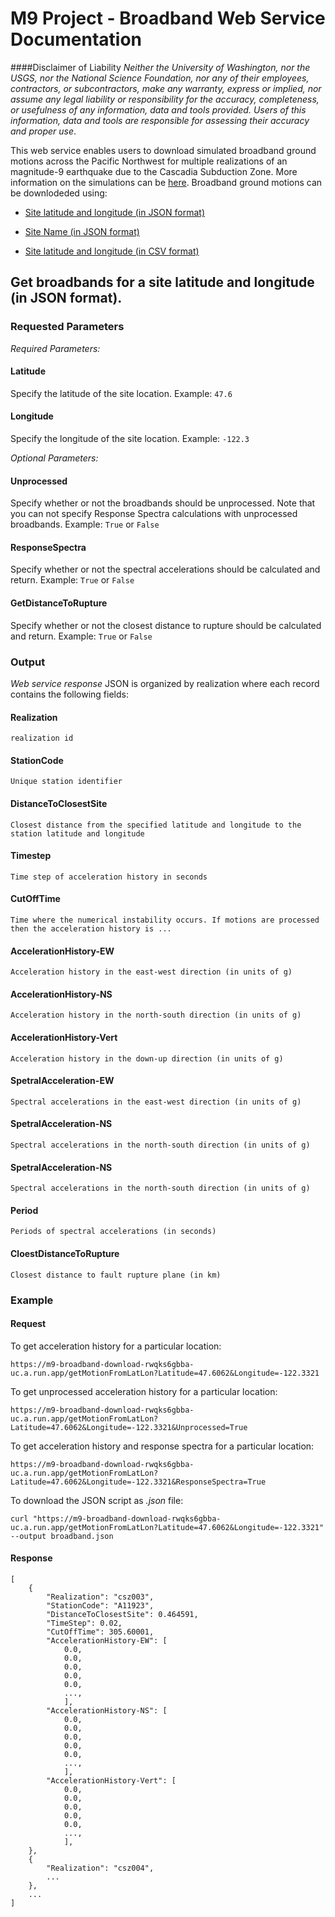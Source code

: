 M9 Project - Broadband Web Service Documentation
=======
####Disclaimer of Liability
_Neither the University of Washington, nor the USGS, nor the National Science Foundation, nor any of their employees, contractors, or subcontractors, make any warranty, express or implied, nor assume any legal liability or responsibility for the accuracy, completeness, or usefulness of any information, data and tools provided.  Users of this information, data and tools are responsible for assessing their accuracy and proper use_.

This web service enables users to download simulated broadband ground motions across the Pacific Northwest for multiple realizations of an magnitude-9 earthquake due to the Cascadia Subduction Zone. More information on the simulations can be [here](https://doi.org/10.1785/0120180034). Broadband ground motions can be downlodeded using:

- [Site latitude and longitude (in JSON format)](/service1)

- [Site Name (in JSON format)](/service2)

- [Site latitude and longitude (in CSV format)](/service3)

## Get broadbands for a site latitude and longitude (in JSON format).

### Requested Parameters
_Required Parameters:_

#### Latitude
Specify the latitude of the site location. Example: ```47.6```

#### Longitude
Specify the longitude of the site location. Example: ```-122.3```

_Optional Parameters:_

#### Unprocessed
Specify whether or not the broadbands should be unprocessed. Note that you can not specify Response Spectra calculations with unprocessed broadbands. Example: ```True``` or ```False```

#### ResponseSpectra
Specify whether or not the spectral accelerations should be calculated and return. Example: ```True``` or ```False```

#### GetDistanceToRupture
Specify whether or not the closest distance to rupture should be calculated and return. Example: ```True``` or ```False```

### Output
*Web service response*
JSON is organized by realization where each record contains the following fields:

#### Realization
    realization id

#### StationCode
    Unique station identifier

#### DistanceToClosestSite
    Closest distance from the specified latitude and longitude to the station latitude and longitude

#### Timestep
    Time step of acceleration history in seconds

#### CutOffTime
    Time where the numerical instability occurs. If motions are processed then the acceleration history is ...
    
#### AccelerationHistory-EW
    Acceleration history in the east-west direction (in units of g)
    
#### AccelerationHistory-NS
    Acceleration history in the north-south direction (in units of g)
    
#### AccelerationHistory-Vert
    Acceleration history in the down-up direction (in units of g)
    
#### SpetralAcceleration-EW
    Spectral accelerations in the east-west direction (in units of g)

#### SpetralAcceleration-NS
    Spectral accelerations in the north-south direction (in units of g)

#### SpetralAcceleration-NS
    Spectral accelerations in the north-south direction (in units of g)
    
#### Period
    Periods of spectral accelerations (in seconds)

#### CloestDistanceToRupture
    Closest distance to fault rupture plane (in km)
    
### Example 
#### Request
To get acceleration history for a particular location:

```
https://m9-broadband-download-rwqks6gbba-uc.a.run.app/getMotionFromLatLon?Latitude=47.6062&Longitude=-122.3321
```

To get unprocessed acceleration history for a particular location:

```
https://m9-broadband-download-rwqks6gbba-uc.a.run.app/getMotionFromLatLon?Latitude=47.6062&Longitude=-122.3321&Unprocessed=True
```

To get acceleration history and response spectra for a particular location:

```
https://m9-broadband-download-rwqks6gbba-uc.a.run.app/getMotionFromLatLon?Latitude=47.6062&Longitude=-122.3321&ResponseSpectra=True
```

To download the JSON script as *.json* file:

```
curl "https://m9-broadband-download-rwqks6gbba-uc.a.run.app/getMotionFromLatLon?Latitude=47.6062&Longitude=-122.3321" --output broadband.json
```

#### Response

```
[
    {
        "Realization": "csz003",
        "StationCode": "A11923",
        "DistanceToClosestSite": 0.464591,
        "TimeStep": 0.02,
        "CutOffTime": 305.60001,
        "AccelerationHistory-EW": [
            0.0,
            0.0,
            0.0,
            0.0,
            0.0,
            ...,
            ],
        "AccelerationHistory-NS": [
            0.0,
            0.0,
            0.0,
            0.0,
            0.0,
            ...,
            ],
        "AccelerationHistory-Vert": [
            0.0,
            0.0,
            0.0,
            0.0,
            0.0,
            ...,
            ],
    },
    {
        "Realization": "csz004",
        ...
    },
    ...
]  
```
